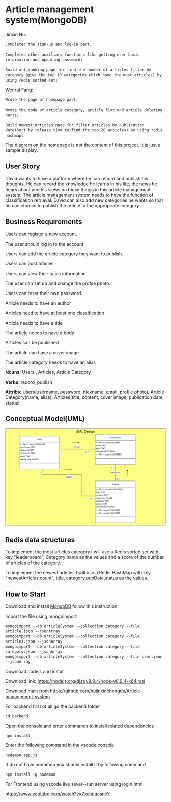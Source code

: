 

# Article management system(MongoDB)

Jinxin Hu:

	Completed the sign-up and log-in part;
	
	Completed other auxiliary functions like getting user basic information and updating password;
	
	Build art_ranking page for find the number of articles filter by category（give the top 10 categories which have the most articles) by using redis sorted set;

Wenrui Fang:

	Wrote the page of homepage part;
	
	Wrote the code of article category, article list and article deleting parts;
	
	Build newest_articles page for filter articles by publication date(Sort by release time to find the top 20 articles) by using redis hashmap;

The diagram on the homepage is not the content of this project. It is just a sample display.

## User Story

David wants to have a platform where he can record and publish his thoughts. He can record the knowledge he learns in his life, the news he hears about and his views on these things in this article management system. The article management system needs to have the function of classification retrieval. David can also add new categories he wants so that he can choose to publish the article to the appropriate category.

## Business Requirements

Users can register a new account.

The user should log in to the account.

Users can add the article category they want to publish.

Users can post articles.

Users can view their basic information.

The user can set up and change the profile photo.

Users can reset their own password.

Article needs to have an author

Articles need to have at least one classification

Article needs to have a title

The article needs to have a body

Articles can be published

The article can have a cover image

The article category needs to have an alias

**Nouns**: Users , Articles,  Article Category

**Verbs**: record, publish

**Attribs**: Users(username, password, nickname, email, profile photo), Article Category(name, alias), Articles(title, content, cover image, publication date, status)

## Conceptual Model(UML)

![uml_project1](./picture/uml_project1.png)



## Redis data structures

To implement the most articles category I will use a Redis sorted set with key "leaderboard", Category name as the values and a score of the number of articles of the category.

To implement the newest articles I will use a Redis HashMap with key "newestArticles:count", title, category,pubDate,status as the values.

## How to Start

Download and install [MongoDB](https://docs.mongodb.com/manual/installation/) follow this instruction

Import the file using mongoimport

```
mongoimport --db articleSystem --collection category --file article.json --jsonArray   
mongoimport --db articleSystem --collection category --file articles.json --jsonArray   
mongoimport --db articleSystem --collection category --file category.json --jsonArray   
mongoimport --db articleSystem --collection category --file user.json --jsonArray   
```

Download nodejs and install

Download link: https://nodejs.org/dist/v8.9.4/node-v8.9.4-x64.msi

Download main from https://github.com/hujinxinchengdu/Article-management-system

For backend first of all go the backend folder

```
cd backend
```


Open the console and enter commands to install related dependencies

```
npm install
```

Enter the following command in the vscode console:

```
nodemon app.js
```

If do not have nodemon you should install it by following command

```
npm install -g nodemon
```

For Frontend using vscode live sever--run server using login.html

https://www.youtube.com/watch?v=7xchuqcsncY
